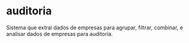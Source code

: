 # auditoria
Sistema que extrai dados de empresas para agrupar, filtrar, combinar, e analisar dados de empresas para auditoria.
